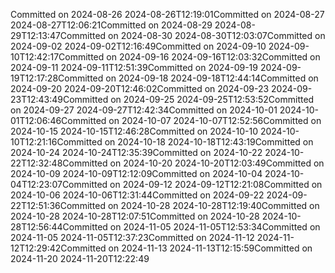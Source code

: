 Committed on 2024-08-26 2024-08-26T12:19:01Committed on 2024-08-27 2024-08-27T12:06:21Committed on 2024-08-29 2024-08-29T12:13:47Committed on 2024-08-30 2024-08-30T12:03:07Committed on 2024-09-02 2024-09-02T12:16:49Committed on 2024-09-10 2024-09-10T12:42:17Committed on 2024-09-16 2024-09-16T12:03:32Committed on 2024-09-11 2024-09-11T12:51:39Committed on 2024-09-19 2024-09-19T12:17:28Committed on 2024-09-18 2024-09-18T12:44:14Committed on 2024-09-20 2024-09-20T12:46:02Committed on 2024-09-23 2024-09-23T12:43:49Committed on 2024-09-25 2024-09-25T12:53:52Committed on 2024-09-27 2024-09-27T12:42:34Committed on 2024-10-01 2024-10-01T12:06:46Committed on 2024-10-07 2024-10-07T12:52:56Committed on 2024-10-15 2024-10-15T12:46:28Committed on 2024-10-10 2024-10-10T12:21:16Committed on 2024-10-18 2024-10-18T12:43:19Committed on 2024-10-24 2024-10-24T12:35:39Committed on 2024-10-22 2024-10-22T12:32:48Committed on 2024-10-20 2024-10-20T12:03:49Committed on 2024-10-09 2024-10-09T12:12:09Committed on 2024-10-04 2024-10-04T12:23:07Committed on 2024-09-12 2024-09-12T12:21:08Committed on 2024-10-06 2024-10-06T12:31:44Committed on 2024-09-22 2024-09-22T12:51:36Committed on 2024-10-28 2024-10-28T12:19:40Committed on 2024-10-28 2024-10-28T12:07:51Committed on 2024-10-28 2024-10-28T12:56:44Committed on 2024-11-05 2024-11-05T12:53:34Committed on 2024-11-05 2024-11-05T12:37:23Committed on 2024-11-12 2024-11-12T12:29:42Committed on 2024-11-13 2024-11-13T12:15:59Committed on 2024-11-20 2024-11-20T12:22:49
